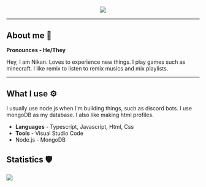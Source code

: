 <h3 align="center">
    <a href="#"> 
    <img src="https://readme-typing-svg.herokuapp.com?color=4F8CC9&lines=Hello!;Hello+there!;I+am+Nikan!&center=true&size=25" />
    </a>
</h3>

---

## About me 👋

**Pronounces - He/They**

Hey, I am Nikan. Loves to experience new things. I play games such as minecraft. I like remix to listen to remix musics and mix playlists.

---

## What I use ⚙️

I usually use node.js when I'm building things, such as discord bots. I use mongoDB as my database. I also like making html profiles.

-    **Languages** - Typescript, Javascript, Html, Css
-    **Tools** - Visual Studio Code
-    Node.js - MongoDB


## Statistics 🛡
<img align="left" style="padding=0;width=50%;" src="https://gh-stats.didinele.me/api/?username=NikanWasTaken&show_icons=true&title_color=4F8CC9&text_color=9f9f9f&bg_color=00000000&hide_border=true&icon_color=4F8CC9&hide_title=false&count_private=true"/>



